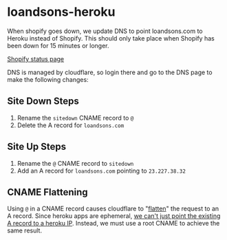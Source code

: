 # loandsons-heroku
When shopify goes down, we update DNS to point loandsons.com to Heroku instead of Shopify. This should only take place when Shopify has been down for 15 minutes or longer. 

[Shopify status page](https://status.shopify.com/)

DNS is managed by cloudflare, so login there and go to the DNS page to make the following changes:

## Site Down Steps
1. Rename the `sitedown` CNAME record to `@`
2. Delete the A record for `loandsons.com`

## Site Up Steps
1. Rename the `@` CNAME record to `sitedown`
2. Add an A record for `loandsons.com` pointing to `23.227.38.32`

## CNAME Flattening
Using `@` in a CNAME record causes cloudflare to "[flatten](https://support.cloudflare.com/hc/en-us/articles/200169056-Does-CloudFlare-support-CNAME-APEX-at-the-root-)" the request to an A record. Since heroku apps are ephemeral, [we can't just point the existing A record to a heroku IP](https://devcenter.heroku.com/articles/custom-domains#add-a-custom-root-domain). Instead, we must use a root CNAME to achieve the same result. 